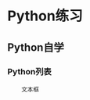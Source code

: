 Python练习
===============================
Python自学
-------------------------------
### Python列表
		文本框
